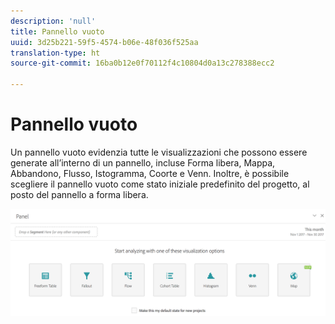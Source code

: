 ```yaml
---
description: 'null'
title: Pannello vuoto
uuid: 3d25b221-59f5-4574-b06e-48f036f525aa
translation-type: ht
source-git-commit: 16ba0b12e0f70112f4c10804d0a13c278388ecc2

---
```



# Pannello vuoto

Un pannello vuoto evidenzia tutte le visualizzazioni che possono essere generate all’interno di un pannello, incluse Forma libera, Mappa, Abbandono, Flusso, Istogramma, Coorte e Venn. Inoltre, è possibile scegliere il pannello vuoto come stato iniziale predefinito del progetto, al posto del pannello a forma libera.

![](assets/blank_panel.png)

